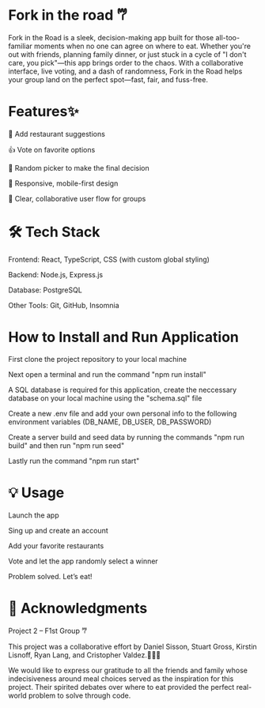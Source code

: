
# Fork in the road ‎𐂐

Fork in the Road is a sleek, decision-making app built for those all-too-familiar moments when no one can agree on where to eat. Whether you're out with friends, planning family dinner, or just stuck in a cycle of "I don't care, you pick"—this app brings order to the chaos. With a collaborative interface, live voting, and a dash of randomness, Fork in the Road helps your group land on the perfect spot—fast, fair, and fuss-free.

# Features✨ 

📝 Add restaurant suggestions

👍 Vote on favorite options

🎲 Random picker to make the final decision

📱 Responsive, mobile-first design

💬 Clear, collaborative user flow for groups

# 🛠 Tech Stack
Frontend: React, TypeScript, CSS (with custom global styling)

Backend: Node.js, Express.js

Database: PostgreSQL

Other Tools: Git, GitHub, Insomnia

# How to Install and Run Application
First clone the project repository to your local machine

Next open a terminal and run the command "npm run install"

A SQL database is required for this application, create the neccessary database on your local machine using the "schema.sql" file 

Create a new .env file and add your own personal info to the following environment variables (DB_NAME, DB_USER, DB_PASSWORD)

Create a server build and seed data by running the commands "npm run build" and then run "npm run seed"

Lastly run the command "npm run start"


# 💡 Usage
Launch the app

Sing up and create an account

Add your favorite restaurants


Vote and let the app randomly select a winner

Problem solved. Let’s eat!

# 🧠 Acknowledgments

Project 2 – F1st Group 𐂐

This project was a collaborative effort by Daniel Sisson, Stuart Gross, Kirstin Lisnoff, Ryan Lang, and Cristopher Valdez.👨🏻‍💻

We would like to express our gratitude to all the friends and family whose indecisiveness around meal choices served as the inspiration for this project. Their spirited debates over where to eat provided the perfect real-world problem to solve through code.

